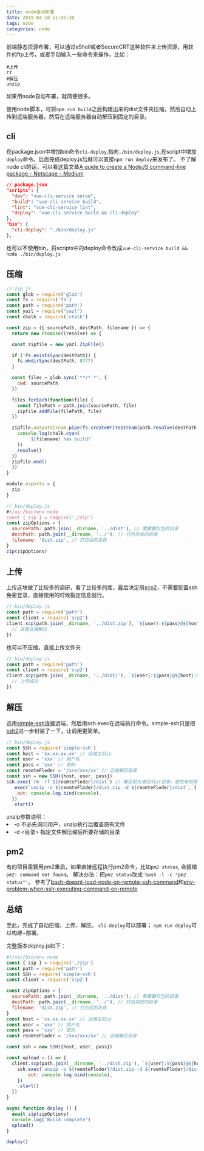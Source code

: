 ```yaml
---
title: node自动布署
date: 2019-04-18 11:45:38
tags: node
categories: node
---
```


前端静态资源布署，可以通过xShell或者SecureCRT这种软件来上传资源，用软件的ftp上传，或者手动输入一些命令来操作，比如：

```shell
#上传
rz
#解压
unzip
```

如果用node自动布署，就简便很多。

使用node脚本，可将`npm run build`之后构建出来的dist文件夹压缩，然后自动上传到远端服务器，然后在远端服务器自动解压到固定的目录。

## cli
在package.json中增加bin命令`cli-deploy`,指向`./bin/deploy.js`,在script中增加`deploy`命令。后面完成deploy.js后就可以直接`npm run deploy`来发布了。
不了解node cli的话，可以看这篇文章[A guide to create a NodeJS command-line package – Netscape – Medium](https://medium.com/netscape/a-guide-to-create-a-nodejs-command-line-package-c2166ad0452e)

```json
// package.json
"scripts": {
  "dev": "vue-cli-service serve",
  "build": "vue-cli-service build",
  "lint": "vue-cli-service lint",
  "deploy": "vue-cli-service build && cli-deploy"
},
"bin": {
  "cli-deploy": "./bin/deploy.js"
},
```

也可以不使用bin，将scripts中的deploy命令改成`vue-cli-service build && node ./bin/deploy.js`

## 压缩

```javascript
// zip.js
const glob = require('glob')
const fs = require('fs')
const path = require('path')
const yazl = require("yazl")
const chalk = require('chalk')

const zip = ({ sourcePath, destPath, filename }) => {
  return new Promise((resolve) => {

  const zipfile = new yazl.ZipFile()

  if (!fs.existsSync(destPath)) {
    fs.mkdirSync(destPath, 0777)
  }

  const files = glob.sync('**/*.*', {
    cwd: sourcePath
  })

  files.forEach(function(file) {
    const filePath = path.join(sourcePath, file)
    zipfile.addFile(filePath, file)
  })

  zipfile.outputStream.pipe(fs.createWriteStream(path.resolve(destPath, filename))).on('close', () => {
    console.log(chalk.cyan(
      `  ${filename} has build!`
    ))
    resolve()
  })
  zipfile.end()
  })
}

module.exports = {
  zip
}
```

```javascript
// bin/deploy.js
#!/usr/bin/env node
const { zip } = require('./zip')
const zipOptions = {
  sourcePath: path.join(__dirname, '../dist'), // 需要要打包的目录
  destPath: path.join(__dirname, '../'), // 打包存放的目录
  filename: 'dist.zip', // 打包后的名称
}
zip(zipOptions)
```

## 上传
上传这块做了比较多的调研，看了比较多的库，最后决定用[scp2](https://github.com/spmjs/node-scp2)，不需要配置ssh免密登录，直接使用的时候指定信息就行。

```javascript
// bin/deploy.js
const path = require('path')
const client = require('scp2')
client.scp(path.join(__dirname, '../dist.zip'), `${user}:${pass}@${host}:${reomteFloder}`, () => {
  // 这里远端解压
})
```

也可以不压缩，直接上传文件夹

```javascript
// bin/deploy.js
const path = require('path')
const client = require('scp2')
client.scp(path.join(__dirname, '../dist/'), `${user}:${pass}@${host}:${reomteFloder}/`, () => {
  // 上传成功
})
```

## 解压
选用[simple-ssh](https://github.com/MCluck90/simple-ssh)连接远端，然后用ssh.exec在远端执行命令。simple-ssh只是把[ssh2](https://github.com/mscdex/ssh2)进一步封装了一下，让调用更简单。

```javascript
// bin/deploy.js
const SSH = require('simple-ssh')
const host = 'xx.xx.xx.xx' // 远端主机ip
const user = 'xxx' // 用户名
const pass = 'xxx' // 密码
const reomteFloder = '/xxx/xxx/xx' // 远端解压目录
const ssh = new SSH({host, user, pass})
ssh.exec(`rm -rf ${reomteFloder}/dist`) // 解压前先清空dist目录，避免有哈希的文件积累
  .exec(`unzip -o ${reomteFloder}/dist.zip -d ${reomteFloder}/dist`, {
    out: console.log.bind(console),
  })
  .start()
```

<div class="tip">
unzip参数说明：
<li>-o 不必先询问用户，unzip执行后覆盖原有文件</li>
<li>-d <目录> 指定文件解压缩后所要存储的目录</li>
</div>

## pm2
有的项目需要用pm2重启，如果直接远程执行pm2命令，比如`pm2 status`, 会报错`pm2: command not found`。
解决办法：把`pm2 status`改成`'bash -l -c "pm2 status"'`。
参考了[bash-doesnt-load-node-on-remote-ssh-command](https://stackoverflow.com/questions/33357227/bash-doesnt-load-node-on-remote-ssh-command)和[env-problem-when-ssh-executing-command-on-remote](http://feihu.me/blog/2014/env-problem-when-ssh-executing-command-on-remote/)

## 总结
至此，完成了自动压缩、上传、解压。
`cli-deploy`可以部署；
`npm run deploy`可以构建+部署。

完整版本deploy.js如下：

```javascript
#!/usr/bin/env node
const { zip } = require('./zip')
const path = require('path')
const SSH = require('simple-ssh')
const client = require('scp2')

const zipOptions = {
  sourcePath: path.join(__dirname, '../dist'), // 需要要打包的目录
  destPath: path.join(__dirname, '../'), // 打包存放的目录
  filename: 'dist.zip', // 打包后的名称
}
const host = 'xx.xx.xx.xx' // 远端主机ip
const user = 'xxx' // 用户名
const pass = 'xxx' // 密码
const reomteFloder = '/xxx/xxx/xx' // 远端解压目录

const ssh = new SSH({host, user, pass})

const upload = () => {
  client.scp(path.join(__dirname, '../dist.zip'), `${user}:${pass}@${host}:${reomteFloder}`, () => {
    ssh.exec(`unzip -o ${reomteFloder}/dist.zip -d ${reomteFloder}/dist`, {
        out: console.log.bind(console),
    })
    .start()
  })
}

async function deploy () {
  await zip(zipOptions)
  console.log('Build complete')
  upload()
}

deploy()

```
